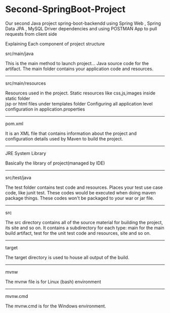 # Second-SpringBoot-Project
Our second Java project spring-boot-backendd using Spring Web , Spring Data JPA , MySQL Driver dependencies and using POSTMAN App to pull requests from client side

Explaining Each component of project structure



src/main/java

This is the main method to launch project...
Java source code for the artifact.
The main folder contains your application code and resources.

--------------------------

src/main/resources

Resources used in the project.
Static resources like css,js,images inside static folder  
jsp or html files under templates folder
Configuring all application level configuration in application.properties

--------------------------

pom.xml

 It is an XML file that contains information about the project and configuration details used by Maven to build the project.

-------------------------------------------------

JRE System Library

Basically the  library of project(managed by IDE)

--------------------------

src/test/java

 The test folder contains  test code and resources.
Places your test use case code, like junit test.
These codes would be executed when doing maven package things. These codes won't be packaged to your war or jar file.

--------------------------


src  

The src directory contains all of the source material for building the project, its site and so on. 
It contains a subdirectory for each type: main for the main build artifact, test for the unit test code and resources, site and so on.

--------------------------

 target 

 The target directory is used to house all output of the build.

--------------------------

mvnw 

The mvnw file is for Linux (bash) environment


--------------------------

mvnw.cmd

   The mvnw.cmd is for the Windows environment.
